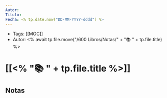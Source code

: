 ```yaml
---
Autor: 
Titulo: 
Fecha: <% tp.date.now("DD-MM-YYYY-dddd") %>
---
```

- Tags: [[MOC]]
- Autor:
<% await tp.file.move("/600 Libros/Notas/" + "📚 " + tp.file.title) %>
# [[<% "📚 " + tp.file.title %>]]

## Notas
